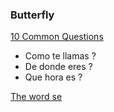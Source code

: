 
### Butterfly

[10 Common Questions](https://www.youtube.com/watch?v=KD28uPyLjlU)

* Como te llamas ?
* De donde eres ?
* Que hora es ?

[The word se](https://www.youtube.com/watch?v=e-pf2BP0c5U)
